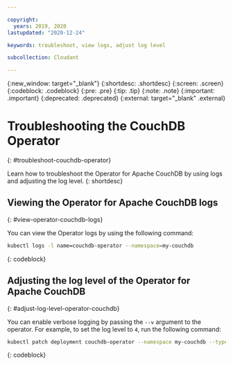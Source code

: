 ```yaml
---

copyright:
  years: 2019, 2020
lastupdated: "2020-12-24"

keywords: troubleshoot, view logs, adjust log level

subcollection: Cloudant

---
```


{:new_window: target="_blank"}
{:shortdesc: .shortdesc}
{:screen: .screen}
{:codeblock: .codeblock}
{:pre: .pre}
{:tip: .tip}
{:note: .note}
{:important: .important}
{:deprecated: .deprecated}
{:external: target="_blank" .external}

<!-- Acrolinx: 2020-12-24 -->

# Troubleshooting the CouchDB Operator
{: #troubleshoot-couchdb-operator}

Learn how to troubleshoot the Operator for Apache CouchDB by using logs and adjusting the log level. 
{: shortdesc}

## Viewing the Operator for Apache CouchDB logs
{: #view-operator-couchdb-logs}

You can view the Operator logs by using the following command:
```sh
kubectl logs -l name=couchdb-operator --namespace=my-couchdb
```
{: codeblock}

## Adjusting the log level of the Operator for Apache CouchDB
{: #adjust-log-level-operator-couchdb}

You can enable verbose logging by passing the `--v` argument to the operator. For example, to set the log level to `4`, run the following command:

```sh
kubectl patch deployment couchdb-operator --namespace my-couchdb --type='json' -p '{"spec":{"template":{"spec":{"containers":[{"name":"couchdb-operator", "args": ["--v=4"]}]}}}}'
```
{: codeblock}
